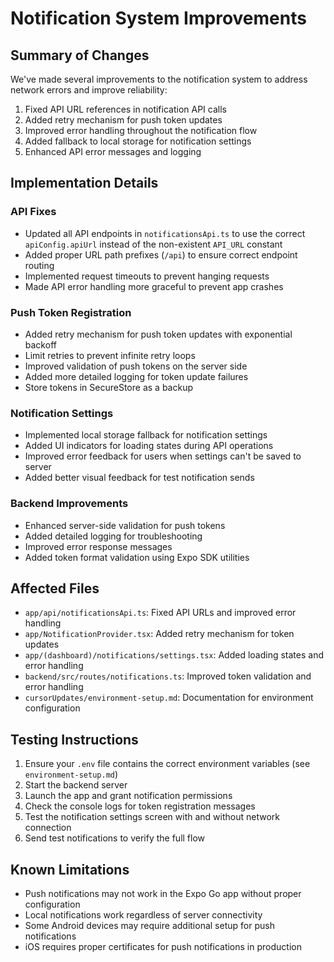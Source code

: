 # Notification System Improvements

## Summary of Changes

We've made several improvements to the notification system to address network errors and improve reliability:

1. Fixed API URL references in notification API calls
2. Added retry mechanism for push token updates
3. Improved error handling throughout the notification flow
4. Added fallback to local storage for notification settings
5. Enhanced API error messages and logging

## Implementation Details

### API Fixes

- Updated all API endpoints in `notificationsApi.ts` to use the correct `apiConfig.apiUrl` instead of the non-existent `API_URL` constant
- Added proper URL path prefixes (`/api`) to ensure correct endpoint routing
- Implemented request timeouts to prevent hanging requests
- Made API error handling more graceful to prevent app crashes

### Push Token Registration

- Added retry mechanism for push token updates with exponential backoff
- Limit retries to prevent infinite retry loops
- Improved validation of push tokens on the server side
- Added more detailed logging for token update failures
- Store tokens in SecureStore as a backup

### Notification Settings

- Implemented local storage fallback for notification settings
- Added UI indicators for loading states during API operations
- Improved error feedback for users when settings can't be saved to server
- Added better visual feedback for test notification sends

### Backend Improvements

- Enhanced server-side validation for push tokens
- Added detailed logging for troubleshooting
- Improved error response messages
- Added token format validation using Expo SDK utilities

## Affected Files

- `app/api/notificationsApi.ts`: Fixed API URLs and improved error handling
- `app/NotificationProvider.tsx`: Added retry mechanism for token updates
- `app/(dashboard)/notifications/settings.tsx`: Added loading states and error handling
- `backend/src/routes/notifications.ts`: Improved token validation and error handling
- `cursorUpdates/environment-setup.md`: Documentation for environment configuration

## Testing Instructions

1. Ensure your `.env` file contains the correct environment variables (see `environment-setup.md`)
2. Start the backend server
3. Launch the app and grant notification permissions
4. Check the console logs for token registration messages
5. Test the notification settings screen with and without network connection
6. Send test notifications to verify the full flow

## Known Limitations

- Push notifications may not work in the Expo Go app without proper configuration
- Local notifications work regardless of server connectivity
- Some Android devices may require additional setup for push notifications
- iOS requires proper certificates for push notifications in production 